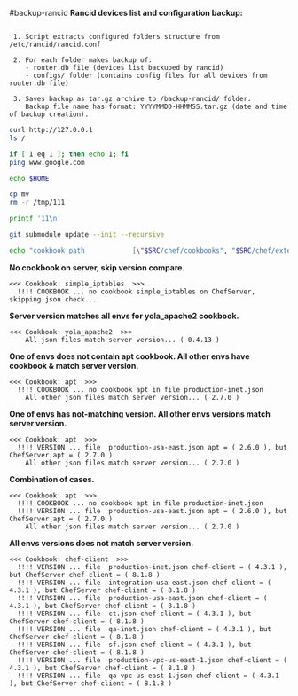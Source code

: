 #backup-rancid
**Rancid devices list and configuration backup:** 
```

 1. Script extracts configured folders structure from /etc/rancid/rancid.conf

 2. For each folder makes backup of:
    - router.db file (devices list backuped by rancid)
    - configs/ folder (contains config files for all devices from router.db file)

 3. Saves backup as tar.gz archive to /backup-rancid/ folder.
    Backup file name has format: YYYYMMDD-HHMMSS.tar.gz (date and time of backup creation).

```


```bash
curl http://127.0.0.1
ls /

if [ 1 eq 1 ]; then echo 1; fi
ping www.google.com

echo $HOME

cp mv
rm -r /tmp/111

printf '11\n'
```
```bash
git submodule update --init --recursive
```
```bash
echo "cookbook_path            [\"$SRC/chef/cookbooks", "$SRC/chef/external-cookbooks\"]" >> ~/.chef/knife.rb
```



**No cookbook on server, skip version compare.**
```
<<< Cookbook: simple_iptables  >>>
  !!!! COOKBOOK ... no cookbook simple_iptables on ChefServer, skipping json check...
```

**Server version matches all envs for yola_apache2 cookbook.**
```
<<< Cookbook: yola_apache2  >>>
    All json files match server version... ( 0.4.13 )
```

**One of envs does not contain apt cookbook. All other envs have cookbook & match server version.**
```
<<< Cookbook: apt  >>>
  !!!! COOKBOOK ... no cookbook apt in file production-inet.json
    All other json files match server version... ( 2.7.0 )
```

**One of envs has not-matching version. All other envs versions match server version.**
```
<<< Cookbook: apt  >>>
  !!!! VERSION ... file  production-usa-east.json apt = ( 2.6.0 ), but ChefServer apt = ( 2.7.0 )
    All other json files match server version... ( 2.7.0 )
```

**Combination of cases.**
```
<<< Cookbook: apt  >>>
  !!!! COOKBOOK ... no cookbook apt in file production-inet.json
  !!!! VERSION ... file  production-usa-east.json apt = ( 2.6.0 ), but ChefServer apt = ( 2.7.0 )
    All other json files match server version... ( 2.7.0 )
```

**All envs versions does not match server version.**
```
<<< Cookbook: chef-client  >>>
  !!!! VERSION ... file  production-inet.json chef-client = ( 4.3.1 ), but ChefServer chef-client = ( 8.1.8 )
  !!!! VERSION ... file  integration-usa-east.json chef-client = ( 4.3.1 ), but ChefServer chef-client = ( 8.1.8 )
  !!!! VERSION ... file  production-usa-east.json chef-client = ( 4.3.1 ), but ChefServer chef-client = ( 8.1.8 )
  !!!! VERSION ... file  ct.json chef-client = ( 4.3.1 ), but ChefServer chef-client = ( 8.1.8 )
  !!!! VERSION ... file  qa-inet.json chef-client = ( 4.3.1 ), but ChefServer chef-client = ( 8.1.8 )
  !!!! VERSION ... file  sf.json chef-client = ( 4.3.1 ), but ChefServer chef-client = ( 8.1.8 )
  !!!! VERSION ... file  production-vpc-us-east-1.json chef-client = ( 4.3.1 ), but ChefServer chef-client = ( 8.1.8 )
  !!!! VERSION ... file  qa-vpc-us-east-1.json chef-client = ( 4.3.1 ), but ChefServer chef-client = ( 8.1.8 )
